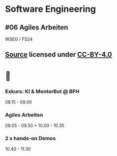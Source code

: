 # Software Engineering

## #06 Agiles Arbeiten

WSEG / FS24

[Source](https://github.com/digital-sustainability/module-wseg/tree/24/fs/docs/slides/content/06) licensed under [CC-BY-4.0](https://github.com/digital-sustainability/module-wseg/blob/24/fs/LICENSE)
--
# 🧱

### Exkurs: KI & MentorBot @ BFH

08.15 - 09.00

### Agiles Arbeiten

09.05 - 09.50 + 10.00 - 10.35

### 2 x hands-on Demos

10.40 - 11.30